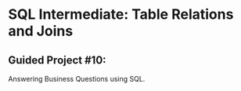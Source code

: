 # SQL Intermediate: Table Relations and Joins
## Guided Project #10:
Answering Business Questions using SQL.
